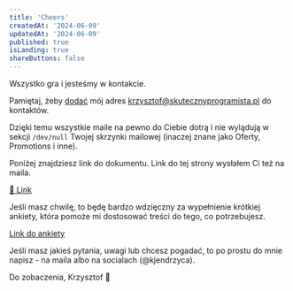 ```yaml
---
title: 'Cheers'
createdAt: '2024-06-09'
updatedAt: '2024-06-09'
published: true
isLanding: true
shareButtons: false
---
```


Wszystko gra i jesteśmy w kontakcie.

Pamiętaj, żeby [dodać](/dodaj-mnie/) mój adres krzysztof@skutecznyprogramista.pl do kontaktów.

Dzięki temu wszystkie maile na pewno do Ciebie dotrą i nie wylądują w sekcji `/dev/null` Twojej skrzynki mailowej (inaczej znane jako Oferty, Promotions i inne).

Poniżej znajdziesz link do dokumentu. Link do tej strony wysłałem Ci też na maila.

[🔗 Link](https://kjendrzyca.notion.site/Zacznij-dowozi-zadania-w-czasie-kr-tszym-o-po-ow-8073e7f6a8b44bcf8168ea178fed5901)

Jeśli masz chwilę, to będę bardzo wdzięczny za wypełnienie krótkiej ankiety, która pomoże mi dostosować treści do tego, co potrzebujesz.

[Link do ankiety](/spwz-ankieta/)

Jeśli masz jakieś pytania, uwagi lub chcesz pogadać, to po prostu do mnie napisz - na maila albo na socialach (@kjendrzyca).

Do zobaczenia, Krzysztof 🖖
